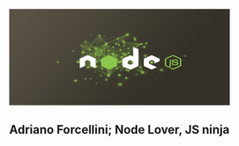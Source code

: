 <img src="/nodeLover.png" width="400" height="175"/>

## Adriano Forcellini;  Node Lover, JS ninja 
